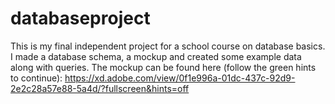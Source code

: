 # databaseproject
This is my final independent project for a school course on database basics. I made a database schema, a mockup and created some example data along with queries. The mockup can be found here (follow the green hints to continue): https://xd.adobe.com/view/0f1e996a-01dc-437c-92d9-2e2c28a57e88-5a4d/?fullscreen&hints=off
